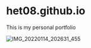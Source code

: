 # het08.github.io
This is my personal portfolio

![IMG_20220114_202631_455](https://user-images.githubusercontent.com/86399641/154109183-1f8e6286-83b5-4a1a-9b52-3aa04d01c5a6.jpg)
